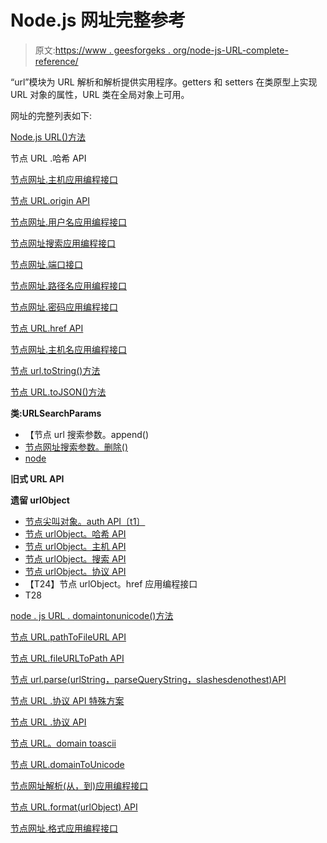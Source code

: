 # Node.js 网址完整参考

> 原文:[https://www . geesforgeks . org/node-js-URL-complete-reference/](https://www.geeksforgeeks.org/node-js-url-complete-reference/)

“url”模块为 URL 解析和解析提供实用程序。getters 和 setters 在类原型上实现 URL 对象的属性，URL 类在全局对象上可用。

网址的完整列表如下:

[Node.js URL()方法](https://www.geeksforgeeks.org/node-js-url-method/)

节点 URL .哈希 API

[节点网址.主机应用编程接口](https://www.geeksforgeeks.org/node-url-host-api/)

[节点 URL.origin API](https://www.geeksforgeeks.org/node-url-origin-api/)

[节点网址.用户名应用编程接口](https://www.geeksforgeeks.org/node-url-username-api/)

[节点网址搜索应用编程接口](https://www.geeksforgeeks.org/node-url-search-api/)

[节点网址.端口接口](https://www.geeksforgeeks.org/node-url-port-api/)

[节点网址.路径名应用编程接口](https://www.geeksforgeeks.org/node-url-pathname-api/)

[节点网址.密码应用编程接口](https://www.geeksforgeeks.org/node-url-password-api/)

[节点 URL.href API](https://www.geeksforgeeks.org/node-url-href-api/)

[节点网址.主机名应用编程接口](https://www.geeksforgeeks.org/node-url-hostname-api/)

[节点 url.toString()方法](https://www.geeksforgeeks.org/node-url-tostring-method/)

[节点 URL.toJSON()方法](https://www.geeksforgeeks.org/node-url-tojson-method/)

**类:URLSearchParams**

*   【节点 url 搜索参数。append()
*   [节点网址搜索参数。删除()](https://www.geeksforgeeks.org/node-urlsearchparams-delete/)
*   [node](https://www.geeksforgeeks.org/node-urlsearchparams-entries/)

**旧式 URL API**

**遗留 urlObject**

*   [节点尖叫对象。auth API〔t1〕](https://www.geeksforgeeks.org/node-urlobject-auth-api/)
*   [节点 urlObject。哈希 API](https://www.geeksforgeeks.org/node-urlobject-hash-api/)
*   [节点 urlObject。主机 API](https://www.geeksforgeeks.org/node-urlobject-host-api/)
*   [节点 urlObject。搜索 API](https://www.geeksforgeeks.org/node-urlobject-search-api/)
*   [节点 urlObject。协议 API](https://www.geeksforgeeks.org/node-urlobject-protocol-api/)
*   【T24】节点 urlObject。href 应用编程接口
*   T28

[node . js URL . domaintonunicode()方法](https://www.geeksforgeeks.org/node-js-url-domaintounicode-method/)

[节点 URL.pathToFileURL API](https://www.geeksforgeeks.org/node-url-pathtofileurl-api/)

[节点 URL.fileURLToPath API](https://www.geeksforgeeks.org/node-url-fileurltopath-api/)

[节点 url.parse(urlString，parseQueryString，slashesdenothest)API](https://www.geeksforgeeks.org/node-url-parseurlstring-parsequerystring-slashesdenotehost-api/)

[节点 URL .协议 API 特殊方案](https://www.geeksforgeeks.org/special-schemes-of-node-url-protocol-api/)

[节点 URL .协议 API](https://www.geeksforgeeks.org/node-url-protocol-api/)

[节点 URL。domain toascii](https://www.geeksforgeeks.org/node-url-domaintoascii/)

[节点 URL.domainToUnicode](https://www.geeksforgeeks.org/node-url-domaintounicode/)

[节点网址解析(从，到)应用编程接口](https://www.geeksforgeeks.org/node-url-resolvefromto-api/)

[节点 URL.format(urlObject) API](https://www.geeksforgeeks.org/node-url-formaturlobject-api/)

[节点网址.格式应用编程接口](https://www.geeksforgeeks.org/node-url-format-api/)